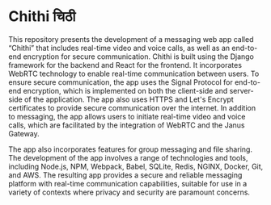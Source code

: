 # Chithi चिठी

This repository presents the development of a messaging web app called “Chithi” that includes real-time video and voice calls, as well as an end-to-end encryption for secure communication. Chithi is built using the Django framework for the backend and React for the frontend. It incorporates WebRTC technology to enable real-time communication between users. To ensure secure communication, the app uses the Signal Protocol for end-to-end encryption, which is implemented on both the client-side and server-side of the application. The app also uses HTTPS and Let's Encrypt certificates to provide secure communication over the internet. In addition to messaging, the app allows users to initiate real-time video and voice calls, which are facilitated by the integration of WebRTC and the Janus Gateway. 

The app also incorporates features for group messaging and file sharing. The development of the app involves a range of technologies and tools, including Node.js, NPM, Webpack, Babel, SQLite, Redis, NGINX, Docker, Git, and AWS. The resulting app provides a secure and reliable messaging platform with real-time communication capabilities, suitable for use in a variety of contexts where privacy and security are paramount concerns.
